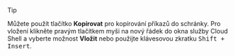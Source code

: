 > [!TIP]
> Můžete použít tlačítko **Kopírovat** pro kopírování příkazů do schránky. Pro vložení klikněte pravým tlačítkem myši na nový řádek do okna služby Cloud Shell a vyberte možnost **Vložit** nebo použijte klávesovou zkratku <kbd>Shift + Insert</kbd>.
